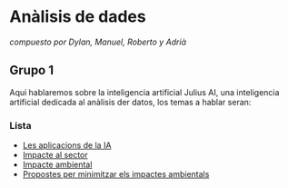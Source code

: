 # Anàlisis de dades
_compuesto por Dylan, Manuel, Roberto y Adrià_
## Grupo 1

Aqui hablaremos sobre la inteligencia artificial Julius AI, una inteligencia artificial dedicada al anàlisis der datos, los temas a hablar seran:

### Lista

- [Les aplicacions de la IA](Las_aplicaciones_de_la_IA.md)
- [Impacte al sector]()
- [Impacte ambiental]()
- [Propostes per minimitzar els impactes ambientals]()

